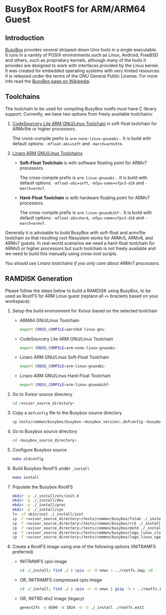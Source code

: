 # BusyBox RootFS for ARM/ARM64 Guest

## Introduction
[BusyBox](https://busybox.net) provides several stripped-down Unix tools in a
single executable.
It runs in a variety of POSIX environments such as Linux, Android, FreeBSD and
others, such as proprietary kernels, although many of the tools it provides
are designed to work with interfaces provided by the Linux kernel.
It was created for embedded operating systems with very limited resources.
It is released under the terms of the GNU General Public License.
For more info read the
[BusyBox page on Wikipedia](http://en.wikipedia.org/wiki/BusyBox).


## Toolchains
The toolchain to be used for compiling BusyBox rootfs must have C library support.
Currently, we have two options from freely available toolchains:

1. [CodeSourcery Lite ARM GNU/Linux Toolchain](http://www.mentor.com/embedded-software/sourcery-tools/sourcery-codebench/editions/lite-edition/)
    is soft-float toolchain for ARMv5te or higher processors.

    The cross-compile prefix is `arm-none-linux-gnueabi-`.
    It is build with default options: `-mfloat-abi=soft` and `-march=armv5te`.

2. [Linaro ARM GNU/Linux Toolchains](http://releases.linaro.org)
    - **Soft-Float Toolchain** is with software floating point for ARMv7 processors.

        The cross-compile prefix is `arm-linux-gnueabi-`.
        It is build with default options: `-mfloat-abi=soft`,
        `-mfpu-name=vfpv3-d16` and `-march=armv7`.

    - **Hard-Float Toolchain** is with hardware floating point for ARMv7 processors.

        The cross-compile prefix is `arm-linux-gnueabihf-`.
        It is build with default options: `-mfloat-abi=hard`,
        `-mfpu-name=vfpv3-d16` and `-march=armv7`.

Generally it is advisable to build BusyBox with soft-float and armv5te
toolchain so that resulting root filesystem works for ARMv5, ARMv6, and ARMv7
guests.
In real-world scenarios we need a hard-float toolchain for ARMv5 or
higher processors but such toolchain is not freely available and we need to
build this manually using cross-tool scripts.

*You should use Linaro toolchains if you only care about ARMv7 processors.*


## RAMDISK Generation
Please follow the steps below to build a RAMDISK using BusyBox, to be used as
RootFS for ARM Linux guest (replace all `<>` brackets based on your workspace):

1. Setup the build environment for Xvisor based on the selected toolchain

    - ARM64 GNU/Linux Toolchain

        ```bash
        export CROSS_COMPILE=aarch64-linux-gnu-
        ```

    - CodeSourcery Lite ARM GNU/Linux Toolchain

        ```bash
        export CROSS_COMPILE=arm-none-linux-gnueabi-
        ```

    - Linaro ARM GNU/Linux Soft-Float Toolchain

        ```bash
        export CROSS_COMPILE=arm-linux-gnueabi-
        ```

    - Linaro ARM GNU/Linux Hard-Float Toolchain

        ```bash
        export CROSS_COMPILE=arm-linux-gnueabihf-
        ```

2. Go to Xvisor source directory

    ```bash
    cd <xvisor_source_directory>
    ```

3. Copy a `defconfig` file to the Busybox source directory

    ```bash
    cp tests/common/busybox/busybox-<busybox_version>_defconfig <busybox_source_directory>/.config
    ```

4. Go to Busybox source directory

    ```bash
    cd <busybox_source_directory>
    ```

5. Configure Busybox source

    ```bash
    make oldconfig
    ```

6. Build Busybox RootFS under `_install`

    ```bash
    make install
    ```

7. Populate the Busybox RootFS 

    ```bash
    mkdir -p ./_install/etc/init.d
    mkdir -p ./_install/dev
    mkdir -p ./_install/proc
    mkdir -p ./_install/sys
    ln -sf sbin/init ./_install/init
    cp -f <xvisor_source_directory>/tests/common/busybox/fstab ./_install/etc/fstab
    cp -f <xvisor_source_directory>/tests/common/busybox/rcS ./_install/etc/init.d/rcS
    cp -f <xvisor_source_directory>/tests/common/busybox/motd ./_install/etc/motd
    cp -f <xvisor_source_directory>/tests/common/busybox/logo_linux_clut224.ppm ./_install/etc/logo_linux_clut224.ppm
    cp -f <xvisor_source_directory>/tests/common/busybox/logo_linux_vga16.ppm ./_install/etc/logo_linux_vga16.ppm
    ```

8. Create a RootFS image using one of the following options (INITRAMFS preferred)

    - INITRAMFS cpio image

        ```bash
        cd ./_install; find ./ | cpio -o -H newc > ../rootfs.img; cd -
        ```

    - OR, INITRAMFS compressed cpio image

        ```bash
        cd ./_install; find ./ | cpio -o -H newc | gzip -9 > ../rootfs.img; cd -
        ```

    - OR, INITRD etx2 image (legacy)

        ```bash
        genext2fs -b 6500 -N 1024 -U -d ./_install ./rootfs.ext2
        ```

